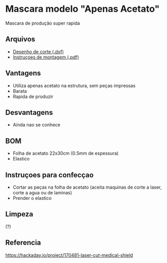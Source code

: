 # Mascara modelo "Apenas Acetato"
Mascara de produção super rapida

## Arquivos
- [Desenho de corte (.dxf)](medical_shield_0_5mm.dxf)
- [Instruçoes de montagem (.pdf)](Assembly_instruction.pdf)

## Vantagens
- Utiliza apenas acetato na estrutura, sem peças impressas
- Barata
- Rapida de produzir

## Desvantagens
- Ainda nao se conhece

## BOM
- Folha de acetato 22x30cm (0.5mm de espessura)
- Elastico

## Instruçoes para confecçao

- Cortar as peças na folha de acetato (aceita maquinas de corte a laser, corte a agua ou de laminas)
- Prender o elastico

## Limpeza
(?)

## Referencia
https://hackaday.io/project/170481-laser-cut-medical-shield
